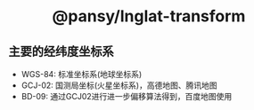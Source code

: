<h1 align="center">
  @pansy/lnglat-transform
</h1>

## 主要的经纬度坐标系

- WGS-84: 标准坐标系(地球坐标系)
- GCJ-02: 国测局坐标(火星坐标系)，高德地图、腾讯地图
- BD-09: 通过GCJ02进行进一步偏移算法得到，百度地图使用
